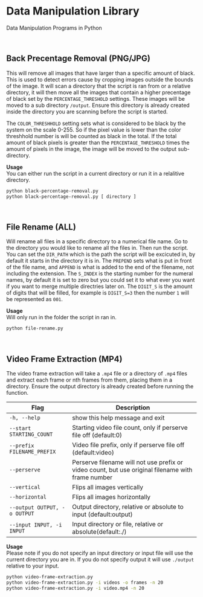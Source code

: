 # Data Manipulation Library
Data Manipulation Programs in Python

<br>

## Back Precentage Removal (PNG/JPG)
This will remove all images that have larger than a specific amount of black. This is used to detect errors cause by cropping images outside the bounds of the image. It will scan a directory that the script is ran from or a relative directory, it will then move all the images that contain a higher precentage of black set by the `PERCENTAGE_THRESHOLD` settings. These images will be moved to a sub directory `/output`. Ensure this directory is already created inside the directory you are scanning before the script is started.

The `COLOR_THRESHHOLD` setting sets what is considered to be black by the system on the scale 0-255. So if the pixel value is lower than the color threshhold number is will be counted as black in the total. If the total amount of black pixels is greater than the `PERCENTAGE_THRESHOLD` times the amount of pixels in the image, the image will be moved to the output sub-directory.

**Usage**<br>
You can either run the script in a current directory or run it in a relalitive directory.
```sh
python black-percentage-removal.py
python black-percentage-removal.py [ directory ]
```

<br>

## File Rename (ALL)
Will rename all files in a specific directory to a numerical file name. Go to the directory you would like to rename all the files in. Then run the script. You can set the `DIR_PATH` which is the path the script will be excicuted in, by default it starts in the directory it is in. The `PREPEND` sets what is put in front of the file name, and `APPEND` is what is added to the end of the filename, not including the extension. The `S_INDEX` is the starting number for the numeral names, by default it is set to zero but you could set it to what ever you want if you want to merge multiple directries later on. The `DIGIT_S` is the amount of digits that will be filled, for example is `DIGIT_S=3` then the number `1` will be represented as `001`.

**Usage**<br>
Will only run in the folder the script in ran in.
```sh
python file-rename.py
```


<br>

## Video Frame Extraction (MP4)
The video frame extraction will take a `.mp4` file or a directory of `.mp4` files and extract each frame or nth frames from them, placing them in a directory. Ensure the output directory is already created before running the function.

| Flag | Description |
|---|---|
| `-h, --help` | show this help message and exit |
| `--start STARTING_COUNT` | Starting video file count, only if perserve file off (default:0) |
| `--prefix FILENAME_PREFIX` | Video file prefix, only if perserve file off (default:video) |
| `--perserve` | Perserve filename will not use prefix or video count, but use original filename with frame number |
| `--vertical` | Flips all images vertically |
| `--horizontal` | Flips all images horizontally |
| `--output OUTPUT, -o OUTPUT` | Output directory, relative or absolute to input (default:output) |
| `--input INPUT, -i INPUT` | Input directory or file, relative or absolute(default:./) |


**Usage**<br>
Please note if you do not specify an input directory or input file will use the current directory you are in. If you do not specify output it will use `./output` relative to your input.
```sh
python video-frame-extraction.py
python video-frame-extraction.py -i videos -o frames -n 20
python video-frame-extraction.py -i video.mp4 -n 20
```